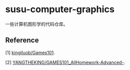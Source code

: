 # susu-computer-graphics
一些计算机图形学的代码仓库。

## Reference

[1] [kingiluob/Games101](https://github.com/kingiluob/Games101).

[2] [YANGTHEKING/GAMES101_AllHomework-Advanced-](https://github.com/YANGTHEKING/GAMES101_AllHomework-Advanced-).
